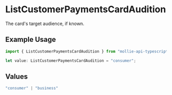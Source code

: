 # ListCustomerPaymentsCardAudition

The card's target audience, if known.

## Example Usage

```typescript
import { ListCustomerPaymentsCardAudition } from "mollie-api-typescript/models/operations";

let value: ListCustomerPaymentsCardAudition = "consumer";
```

## Values

```typescript
"consumer" | "business"
```